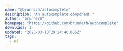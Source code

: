 ```yaml
---
name: "@brunnerh/autocomplete"
description: "An autocomplete component."
author: "brunnerh"
homepage: "https://github.com/brunnerh/autocomplete"
downloads: 1
updated: "2020-03-10T20:24:40.005Z"
tags: 
  - ui
---
```

